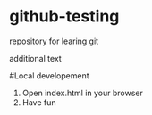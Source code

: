 # github-testing

repository for learing git 

additional text

#Local developement

1. Open index.html in your browser
2. Have fun